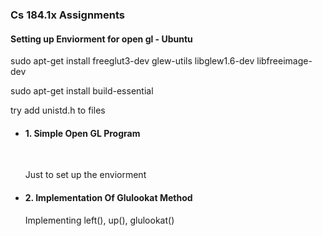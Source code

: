 <h3>Cs 184.1x Assignments</h3>
<h4>Setting up Enviorment for open gl - Ubuntu </h4>

<p>sudo apt-get install freeglut3-dev glew-utils libglew1.6-dev libfreeimage-dev</p>
<p>sudo apt-get install build-essential</p>
<p>try add unistd.h to files</p>



<ul>
	<li>
		<h4>1. Simple Open GL Program</h4><br />
		<p>Just to set up the enviorment</p>
	</li>
	<li>
		<h4>2. Implementation Of Glulookat Method</h4>
		<p>Implementing left(), up(), glulookat() </p>
	</li>
</ul>



